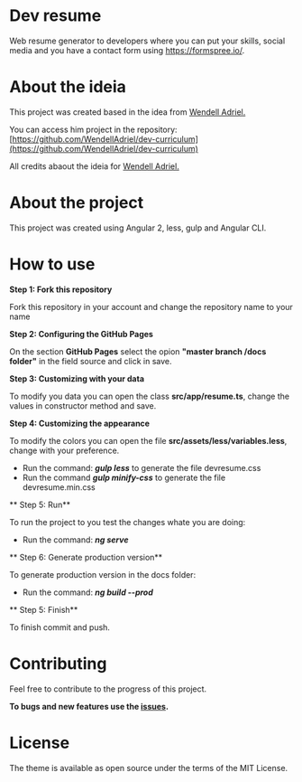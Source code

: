 # Dev resume
Web resume generator to developers where you can put your skills, social media and you have a contact form using https://formspree.io/.

# About the ideia
This project was created based in the idea from [Wendell Adriel.](https://github.com/WendellAdriel)

You can access him project in the repository: [https://github.com/WendellAdriel/dev-curriculum](https://github.com/WendellAdriel/dev-curriculum)

All credits abaout the ideia for [Wendell Adriel.](https://github.com/WendellAdriel)

# About the project

This project was created using Angular 2, less, gulp and Angular CLI.

# How to use

**Step 1: Fork this repository**

Fork this repository in your account and change the repository name to your name


**Step 2: Configuring the GitHub Pages**

On the section **GitHub Pages** select the opion **"master branch /docs folder"** in the field source and click in save.


**Step 3: Customizing with your data**

To modify you data you can open the class **src/app/resume.ts**, change the values in constructor method and save.


**Step 4: Customizing the appearance**

To modify the colors you can open the file **src/assets/less/variables.less**, change with your preference.
- Run the command: **_gulp less_** to generate the file devresume.css
- Run the command **_gulp minify-css_** to generate the file devresume.min.css


** Step 5: Run**

To run the project to you test the changes whate you are doing:
- Run the command: **_ng serve_**


** Step 6: Generate production version**

To generate production version in the docs folder:
- Run the command: **_ng build --prod_**


** Step 5: Finish**

To finish commit and push.


# Contributing

Feel free to contribute to the progress of this project.

**To bugs and new features use the [issues](https://github.com/fabricadecodigo/dev-resume/issues).**

# License

The theme is available as open source under the terms of the MIT License.
